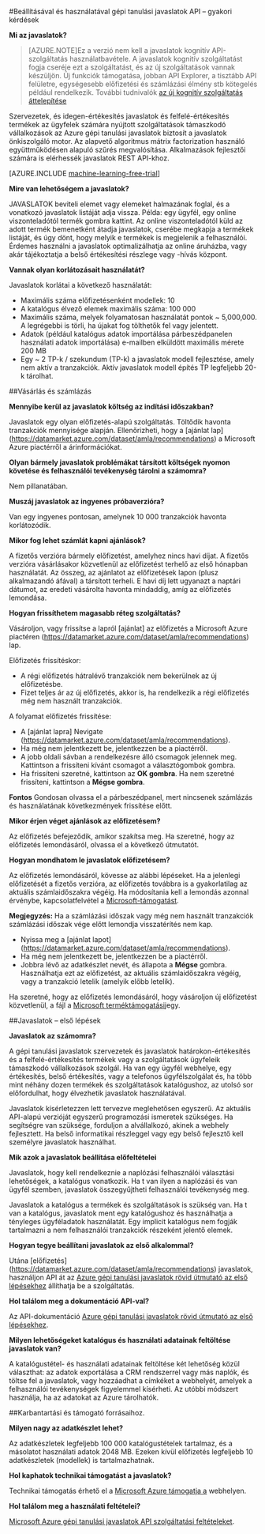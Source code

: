 <properties 
    pageTitle="Beállítása és használata a gépi tanulási javaslatok API |} Microsoft Azure" 
    description="A Microsoft javaslatok API épülő Azure gépi tanulási – gyakori kérdések" 
    services="machine-learning" 
    documentationCenter="" 
    authors="LuisCabrer" 
    manager="jhubbard" 
    editor="cgronlun"/>

<tags 
    ms.service="machine-learning" 
    ms.workload="data-services" 
    ms.tgt_pltfrm="na" 
    ms.devlang="na" 
    ms.topic="article" 
    ms.date="09/08/2016" 
    ms.author="luisca"/> 

#<a name="setting-up-and-using-machine-learning-recommendations-api-faq"></a>Beállításával és használatával gépi tanulási javaslatok API – gyakori kérdések


**Mi az javaslatok?**

>[AZURE.NOTE]Ez a verzió nem kell a javaslatok kognitív API-szolgáltatás használatbavétele. A javaslatok kognitív szolgáltatást fogja cseréje ezt a szolgáltatást, és az új szolgáltatások vannak készüljön. Új funkciók támogatása, jobban API Explorer, a tisztább API felületre, egységesebb előfizetési és számlázási élmény stb kötegelés például rendelkezik.
> További tudnivalók [az új kognitív szolgáltatás áttelepítése](http://aka.ms/recomigrate)

Szervezetek, és idegen-értékesítés javaslatok és felfelé-értékesítés termékek az ügyfelek számára nyújtott szolgáltatások támaszkodó vállalkozások az Azure gépi tanulási javaslatok biztosít a javaslatok önkiszolgáló motor. Az alapvető algoritmus mátrix factorization használó együttműködésen alapuló szűrés megvalósítása. Alkalmazások fejlesztői számára is elérhessék javaslatok REST API-khoz. 

[AZURE.INCLUDE [machine-learning-free-trial](../../includes/machine-learning-free-trial.md)]

**Mire van lehetőségem a javaslatok?**

JAVASLATOK beviteli elemet vagy elemeket halmazának foglal, és a vonatkozó javaslatok listáját adja vissza. Példa: egy ügyfél, egy online viszonteladótól termék gombra kattint. Az online viszonteladótól küld az adott termék bemenetként átadja javaslatok, cserébe megkapja a termékek listáját, és úgy dönt, hogy melyik e termékek is megjelenik a felhasználói. Érdemes használni a javaslatok optimalizálhatja az online áruházba, vagy akár tájékoztatja a belső értékesítési részlege vagy -hívás központ.

**Vannak olyan korlátozásait használatát?**

Javaslatok korlátai a következő használatát:
* Maximális száma előfizetésenként modellek: 10
* A katalógus élvező elemek maximális száma: 100 000
* Maximális száma, melyek folyamatosan használatát pontok ~ 5,000,000. A legrégebbi is törli, ha újakat fog tölthetők fel vagy jelentett.
* Adatok (például katalógus adatok importálása párbeszédpanelen használati adatok importálása) e-mailben elküldött maximális mérete 200 MB
* Egy ~ 2 TP-k / szekundum (TP-k) a javaslatok modell fejlesztése, amely nem aktív a tranzakciók. Aktív javaslatok modell építés TP legfeljebb 20-k tárolhat.

##<a name="purchase-and-billing"></a>Vásárlás és számlázás 


**Mennyibe kerül az javaslatok költség az indítási időszakban?**

Javaslatok egy olyan előfizetés-alapú szolgáltatás. Töltődik havonta tranzakciók mennyisége alapján. Ellenőrizheti, hogy a [ajánlat lap] (https://datamarket.azure.com/dataset/amla/recommendations) a Microsoft Azure piactérről a árinformációkat.

**Olyan bármely javaslatok problémákat társított költségek nyomon követése és felhasználói tevékenység tárolni a számomra?**

Nem pillanatában.

**Muszáj javaslatok az ingyenes próbaverzióra?**

Van egy ingyenes pontosan, amelynek 10 000 tranzakciók havonta korlátozódik.

**Mikor fog lehet számlát kapni ajánlások?**

A fizetős verzióra bármely előfizetést, amelyhez nincs havi díjat. A fizetős verzióra vásárlásakor közvetlenül az előfizetést terhelő az első hónapban használatát. Az összeg, az ajánlatot az előfizetések lapon (plusz alkalmazandó áfával) a társított terheli. E havi díj lett ugyanazt a naptári dátumot, az eredeti vásárolta havonta mindaddig, amíg az előfizetés lemondása. 

**Hogyan frissíthetem magasabb réteg szolgáltatás?**

Vásároljon, vagy frissítse a lapról [ajánlat] az előfizetés a Microsoft Azure piactéren (https://datamarket.azure.com/dataset/amla/recommendations) lap.

Előfizetés frissítéskor:

* A régi előfizetés hátralévő tranzakciók nem bekerülnek az új előfizetésbe. 
* Fizet teljes ár az új előfizetés, akkor is, ha rendelkezik a régi előfizetés még nem használt tranzakciók.

A folyamat előfizetés frissítése:

* A [ajánlat lapra] Nevigate (https://datamarket.azure.com/dataset/amla/recommendations).
* Ha még nem jelentkezett be, jelentkezzen be a piactérről.
* A jobb oldali sávban a rendelkezésre álló csomagok jelennek meg. Kattintson a frissíteni kívánt csomagot a választógombok gombra.
* Ha frissíteni szeretné, kattintson az **OK gombra**. Ha nem szeretné frissíteni, kattintson a **Mégse gombra**.

**Fontos** Gondosan olvassa el a párbeszédpanel, mert nincsenek számlázás és használatának következmények frissítése előtt.

**Mikor érjen véget ajánlások az előfizetésem?**

Az előfizetés befejeződik, amikor szakítsa meg. Ha szeretné, hogy az előfizetés lemondásáról, olvassa el a következő útmutatót.

**Hogyan mondhatom le javaslatok előfizetésem?**

Az előfizetés lemondásáról, kövesse az alábbi lépéseket. Ha a jelenlegi előfizetését a fizetős verzióra, az előfizetés továbbra is a gyakorlatilag az aktuális számlaidőszakra végéig. Ha módosítania kell a lemondás azonnal érvénybe, kapcsolatfelvétel a [Microsoft-támogatást](https://support.microsoft.com/oas/default.aspx?gprid=17024&st=1&wfxredirect=1&sd=gn).

**Megjegyzés:** Ha a számlázási időszak vagy még nem használt tranzakciók számlázási időszak vége előtt lemondja visszatérítés nem kap.

* Nyissa meg a [ajánlat lapot] (https://datamarket.azure.com/dataset/amla/recommendations).
* Ha még nem jelentkezett be, jelentkezzen be a piactérről.
* Jobbra lévő az adatkészlet nevét, és állapota a **Mégse** gombra. Használhatja ezt az előfizetést, az aktuális számlaidőszakra végéig, vagy a tranzakció letelik (amelyik előbb letelik).

Ha szeretné, hogy az előfizetés lemondásáról, hogy vásároljon új előfizetést közvetlenül, a fájl a [Microsoft terméktámogatási](https://support.microsoft.com/oas/default.aspx?gprid=17024&st=1&wfxredirect=1&sd=gn)jegy.

##<a name="getting-started-with-recommendations"></a>Javaslatok – első lépések

**Javaslatok az számomra?** 

A gépi tanulási javaslatok szervezetek és javaslatok határokon-értékesítés és a felfelé-értékesítés termékek vagy a szolgáltatások ügyfeleik támaszkodó vállalkozások szolgál. Ha van egy ügyfél webhelye, egy értékesítés, belső értékesítés, vagy a telefonos ügyfélszolgálat és, ha több mint néhány dozen termékek és szolgáltatások katalógushoz, az utolsó sor előfordulhat, hogy élvezhetik javaslatok használatával. 

Javaslatok kísérletezzen lett tervezve meglehetősen egyszerű. Az aktuális API-alapú verzióját egyszerű programozási ismeretek szükséges. Ha segítségre van szüksége, forduljon a alvállalkozó, akinek a webhely fejlesztett. Ha belső informatikai részleggel vagy egy belső fejlesztő kell személyre javaslatok használhat. 

**Mik azok a javaslatok beállítása előfeltételei**

Javaslatok, hogy kell rendelkeznie a naplózási felhasználói választási lehetőségek, a katalógus vonatkozik. Ha t van ilyen a naplózási és van ügyfél szemben, javaslatok összegyűjtheti felhasználói tevékenység meg. 

Javaslatok a katalógus a termékek és szolgáltatások is szükség van. Ha t van a katalógus, javaslatok ment egy katalógushoz és használhatja a tényleges ügyféladatok használatát. Egy implicit katalógus nem fogják tartalmazni a nem felhasználói tranzakciók részeként jelentő elemek.

**Hogyan tegye beállítani javaslatok az első alkalommal?**

Utána [előfizetés] (https://datamarket.azure.com/dataset/amla/recommendations) javaslatok, használjon API át az [Azure gépi tanulási javaslatok rövid útmutató az első lépésekhez](machine-learning-recommendation-api-quick-start-guide.md) állíthatja be a szolgáltatás.

**Hol találom meg a dokumentáció API-val?** 

Az API-dokumentáció [Azure gépi tanulási javaslatok rövid útmutató az első lépésekhez](machine-learning-recommendation-api-quick-start-guide.md).

**Milyen lehetőségeket katalógus és használati adatainak feltöltése javaslatok van?**

A katalógustétel- és használati adatainak feltöltése két lehetőség közül választhat: az adatok exportálása a CRM rendszerrel vagy más naplók, és töltse fel a javaslatok, vagy hozzáadhat a címkéket a webhelyét, amelyek a felhasználói tevékenységek figyelemmel kísérheti. Az utóbbi módszert használja, ha az adatokat az Azure tárolhatók.

##<a name="maintenance-and-support"></a>Karbantartási és támogató forrásaihoz.

**Milyen nagy az adatkészlet lehet?**

Az adatkészletek legfeljebb 100 000 katalógustételek tartalmaz, és a másolatot használati adatok 2048 MB.
Ezeken kívül előfizetés legfeljebb 10 adatkészletek (modellek) is tartalmazhatnak.

**Hol kaphatok technikai támogatást a javaslatok?**

Technikai támogatás érhető el a [Microsoft Azure támogatja a](https://social.msdn.microsoft.com/forums/azure/home?forum=MachineLearning) webhelyen.

**Hol találom meg a használati feltételei?**

[Microsoft Azure gépi tanulási javaslatok API szolgáltatási feltételeket](https://datamarket.azure.com/dataset/amla/recommendations#terms).



 

